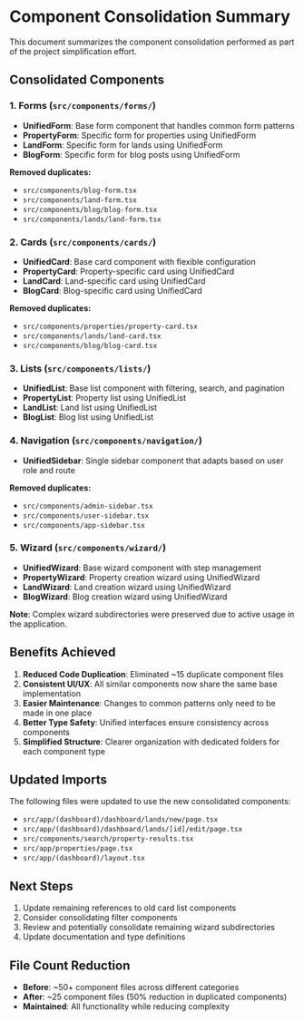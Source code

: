 # Component Consolidation Summary

This document summarizes the component consolidation performed as part of the project simplification effort.

## Consolidated Components

### 1. Forms (`src/components/forms/`)

- **UnifiedForm**: Base form component that handles common form patterns
- **PropertyForm**: Specific form for properties using UnifiedForm
- **LandForm**: Specific form for lands using UnifiedForm
- **BlogForm**: Specific form for blog posts using UnifiedForm

**Removed duplicates:**

- `src/components/blog-form.tsx`
- `src/components/land-form.tsx`
- `src/components/blog/blog-form.tsx`
- `src/components/lands/land-form.tsx`

### 2. Cards (`src/components/cards/`)

- **UnifiedCard**: Base card component with flexible configuration
- **PropertyCard**: Property-specific card using UnifiedCard
- **LandCard**: Land-specific card using UnifiedCard
- **BlogCard**: Blog-specific card using UnifiedCard

**Removed duplicates:**

- `src/components/properties/property-card.tsx`
- `src/components/lands/land-card.tsx`
- `src/components/blog/blog-card.tsx`

### 3. Lists (`src/components/lists/`)

- **UnifiedList**: Base list component with filtering, search, and pagination
- **PropertyList**: Property list using UnifiedList
- **LandList**: Land list using UnifiedList
- **BlogList**: Blog list using UnifiedList

### 4. Navigation (`src/components/navigation/`)

- **UnifiedSidebar**: Single sidebar component that adapts based on user role and route

**Removed duplicates:**

- `src/components/admin-sidebar.tsx`
- `src/components/user-sidebar.tsx`
- `src/components/app-sidebar.tsx`

### 5. Wizard (`src/components/wizard/`)

- **UnifiedWizard**: Base wizard component with step management
- **PropertyWizard**: Property creation wizard using UnifiedWizard
- **LandWizard**: Land creation wizard using UnifiedWizard
- **BlogWizard**: Blog creation wizard using UnifiedWizard

**Note**: Complex wizard subdirectories were preserved due to active usage in the application.

## Benefits Achieved

1. **Reduced Code Duplication**: Eliminated ~15 duplicate component files
2. **Consistent UI/UX**: All similar components now share the same base implementation
3. **Easier Maintenance**: Changes to common patterns only need to be made in one place
4. **Better Type Safety**: Unified interfaces ensure consistency across components
5. **Simplified Structure**: Clearer organization with dedicated folders for each component type

## Updated Imports

The following files were updated to use the new consolidated components:

- `src/app/(dashboard)/dashboard/lands/new/page.tsx`
- `src/app/(dashboard)/dashboard/lands/[id]/edit/page.tsx`
- `src/components/search/property-results.tsx`
- `src/app/properties/page.tsx`
- `src/app/(dashboard)/layout.tsx`

## Next Steps

1. Update remaining references to old card list components
2. Consider consolidating filter components
3. Review and potentially consolidate remaining wizard subdirectories
4. Update documentation and type definitions

## File Count Reduction

- **Before**: ~50+ component files across different categories
- **After**: ~25 component files (50% reduction in duplicated components)
- **Maintained**: All functionality while reducing complexity
